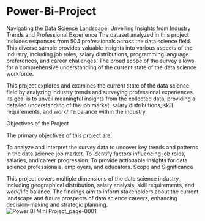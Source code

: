 # Power-Bi-Project
Navigating the Data Science Landscape: Unveiling Insights from Industry Trends and Professional Experience
The dataset analyzed in this project includes responses from 504 professionals across the data science field. This diverse sample provides valuable insights into various aspects of the industry, including job roles, salary distributions, programming language preferences, and career challenges. The broad scope of the survey allows for a comprehensive understanding of the current state of the data science workforce.

This project explores and examines the current state of the data science field by analyzing industry trends and surveying professional experiences. Its goal is to unveil meaningful insights from the collected data, providing a detailed understanding of the job market, salary distributions, skill requirements, and work/life balance within the industry.

Objectives of the Project

The primary objectives of this project are:

To analyze and interpret the survey data to uncover key trends and patterns in the data science job market.
To identify factors influencing job roles, salaries, and career progression.
To provide actionable insights for data science professionals, employers, and educators.
Scope and Significance

This project covers multiple dimensions of the data science industry, including geographical distribution, salary analysis, skill requirements, and work/life balance. The findings aim to inform stakeholders about the current landscape and future prospects of data science careers, enhancing decision-making and strategic planning.
![Power BI Mini Project_page-0001](https://github.com/user-attachments/assets/4a478a0d-04ed-47d5-9a7c-5db5e70d73ff)
